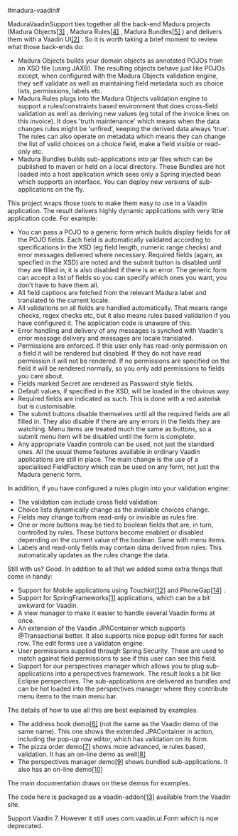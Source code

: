 #madura-vaadin#

MaduraVaadinSupport ties together all the back-end Madura projects (Madura Objects[[3]](https://github.com/RogerParkinson/madura-objects-parent) , Madura Rules[[4]](https://github.com/RogerParkinson/MaduraRules) , Madura Bundles[[5]](https://github.com/RogerParkinson/madura-bundles) ) and delivers them with a Vaadin UI[[2]](https://vaadin.com/home) . So it is worth taking a brief moment to review what those back-ends do:

 * Madura Objects builds your domain objects as annotated POJOs from an XSD file (using JAXB). The resulting objects behave just like POJOs except, when configured with the Madura Objects validation engine, they self validate as well as maintaining field metadata such as choice lists, permissions, labels etc.
 * Madura Rules plugs into the Madura Objects validation engine to support a rules/constraints based environment that does cross-field validation as well as deriving new values (eg total of the invoice lines on this invoice). It does 'truth maintenance' which means when the data changes rules might be 'unfired', keeping the derived data always 'true'. The rules can also operate on metadata which means they can change the list of valid choices on a choice field, make a field visible or read-only etc.
 * Madura Bundles builds sub-applications into jar files which can be published to maven or held on a local directory. These Bundles are hot loaded into a host application which sees only a Spring injected bean which supports an interface. You can deploy new versions of sub-applications on the fly.

This project wraps those tools to make them easy to use in a Vaadin application. The result delivers highly dynamic applications with very little application code. For example:

 * You can pass a POJO to a generic form which builds display fields for all the POJO fields. Each field is automatically validated according to specifications in the XSD (eg field length, numeric range checks) and error messages delivered where necessary. Required fields (again, as specfied in the XSD) are noted and the submit button is disabled until they are filled in, it is also disabled if there is an error. The generic form can accept a list of fields so you can specify which ones you want, you don't have to have them all.
 * All field captions are fetched from the relevant Madura label and translated to the current locale.
 * All validations on all fields are handled automatically. That means range checks, regex checks etc, but it also means rules based validation if you have configured it. The application code is unaware of this.
 * Error handling and delivery of any messages is synched with Vaadin's error message delivery and messages are locale translated.
 * Permissions are enforced. If this user only has read-only permission on a field it will be rendered but disabled. If they do not have read permission it will not be rendered. If no permissions are specified on the field it will be rendered normally, so you only add permissions to fields you care about.
 * Fields marked Secret are rendered as Password style fields.
 * Default values, if specified in the XSD, will be loaded in the obvious way.
 * Required fields are indicated as such. This is done with a red asterisk but is customisable.
 * The submit buttons disable themselves until all the required fields are all filled in. They also disable if there are any errors in the fields they are watching. Menu items are treated much the same as buttons, so a submit menu item will be disabled until the form is complete.
 * Any appropriate Vaadin controls can be used, not just the standard ones. All the usual theme features available in ordinary Vaadin applications are still in place. The main change is the use of a specialised FieldFactory which can be used on any form, not just the Madura generic form.

In addition, if you have configured a rules plugin into your validation engine:

 * The validation can include cross field validation.
 * Choice lists dynamically change as the available choices change.
 * Fields may change to/from read-only or invisible as rules fire.
 * One or more buttons may be tied to boolean fields that are, in turn, controlled by rules. These buttons become enabled or disabled depending on the current value of the boolean. Same with menu items.
 * Labels and read-only fields may contain data derived from rules. This automatically updates as the rules change the data.

Still with us? Good. In addition to all that we added some extra things that come in handy:

 * Support for Mobile applications using Touchkit[[12]](https://vaadin.com/add-ons/touchkit) and PhoneGap[[14]](https://vaadin.com/blog/-/blogs/packaging-vaadin-apps-for-home-screens-and-app-stores-with-phonegap) .
 * Support for SpringFrameworks[[1]](http://www.springframework.org) applications, which can be a bit awkward for Vaadin.
 * A view manager to make it easier to handle several Vaadin forms at once.
 * An extension of the Vaadin JPAContainer which supports @Transactional better. It also supports nice popup edit forms for each row. The edit forms use a validaton engine.
 * User permissions supplied through Spring Security. These are used to match against field permissions to see if this user can see this field.
 * Support for our perspectives manager which allows you to plug sub-applications into a perspectives framework. The result looks a bit like Eclipse perspectives. The sub-applications are delivered as bundles and can be hot loaded into the perspectives manager where they contribute menu items to the main menu bar.

The details of how to use all this are best explained by examples.

 * The address book demo[[6]](https://github.com/RogerParkinson/MaduraAddressbook) (not the same as the Vaadin demo of the same name). This one shows the extended JPAContainer in action, including the pop-up row editor, which has validation on its form.
 * The pizza order demo[[7]](https://github.com/RogerParkinson/MaduraPizzaOrderDemo) shows more advanced, ie rules based, validation. It has an on-line demo as well[[8]](http://pizzaorderdemo-madura.rhcloud.com/) 
 * The perspectives manager demo[[9]](https://github.com/RogerParkinson/MaduraPerspectivesManager) shows bundled sub-applications. It also has an on-line demo[[10]](http://perspectivesmanager-madura.rhcloud.com/) 

The main documentation draws on these demos for examples.

The code here is packaged as a vaadin-addon[[13]](https://vaadin.com/directory#!authoring/edit/addon=449) available from the Vaadin site.

Support Vaadin 7. However it still uses com.vaadin.ui.Form which is now deprecated. 